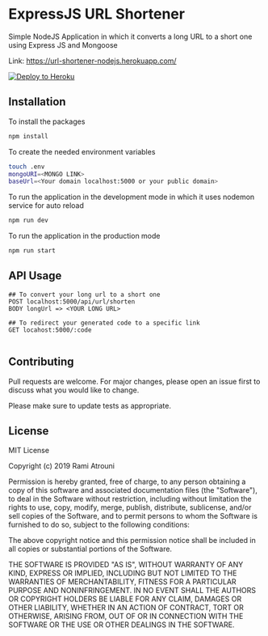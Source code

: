 # ExpressJS URL Shortener

Simple NodeJS Application in which it converts a long URL to a short one using Express JS and Mongoose

Link: https://url-shortener-nodejs.herokuapp.com/

[![Deploy to Heroku](https://www.herokucdn.com/deploy/button.png)](https://heroku.com/deploy)

## Installation

To install the packages

```bash
npm install
```

To create the needed environment variables

```bash
touch .env
mongoURI=<MONGO LINK>
baseUrl=<Your domain localhost:5000 or your public domain>
```

To run the application in the development mode in which it uses nodemon service for auto reload

```bash
npm run dev
```

To run the application in the production mode

```bash
npm run start
```

## API Usage

```
## To convert your long url to a short one
POST localhost:5000/api/url/shorten
BODY longUrl => <YOUR LONG URL>

## To redirect your generated code to a specific link
GET locahost:5000/:code


```

## Contributing
Pull requests are welcome. For major changes, please open an issue first to discuss what you would like to change.

Please make sure to update tests as appropriate.

## License
MIT License

Copyright (c) 2019 Rami Atrouni

Permission is hereby granted, free of charge, to any person obtaining a copy
of this software and associated documentation files (the "Software"), to deal
in the Software without restriction, including without limitation the rights
to use, copy, modify, merge, publish, distribute, sublicense, and/or sell
copies of the Software, and to permit persons to whom the Software is
furnished to do so, subject to the following conditions:

The above copyright notice and this permission notice shall be included in all
copies or substantial portions of the Software.

THE SOFTWARE IS PROVIDED "AS IS", WITHOUT WARRANTY OF ANY KIND, EXPRESS OR
IMPLIED, INCLUDING BUT NOT LIMITED TO THE WARRANTIES OF MERCHANTABILITY,
FITNESS FOR A PARTICULAR PURPOSE AND NONINFRINGEMENT. IN NO EVENT SHALL THE
AUTHORS OR COPYRIGHT HOLDERS BE LIABLE FOR ANY CLAIM, DAMAGES OR OTHER
LIABILITY, WHETHER IN AN ACTION OF CONTRACT, TORT OR OTHERWISE, ARISING FROM,
OUT OF OR IN CONNECTION WITH THE SOFTWARE OR THE USE OR OTHER DEALINGS IN THE
SOFTWARE.
